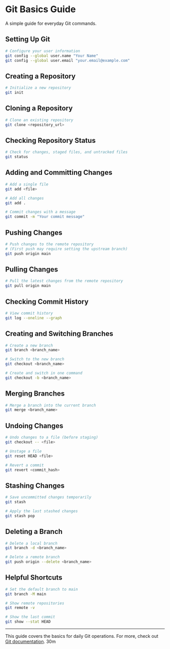 # Git Basics Guide

A simple guide for everyday Git commands.

## Setting Up Git
```sh
# Configure your user information
git config --global user.name "Your Name"
git config --global user.email "your.email@example.com"
```

## Creating a Repository
```sh
# Initialize a new repository
git init
```

## Cloning a Repository
```sh
# Clone an existing repository
git clone <repository_url>
```

## Checking Repository Status
```sh
# Check for changes, staged files, and untracked files
git status
```

## Adding and Committing Changes
```sh
# Add a single file
git add <file>

# Add all changes
git add .

# Commit changes with a message
git commit -m "Your commit message"
```

## Pushing Changes
```sh
# Push changes to the remote repository
# (First push may require setting the upstream branch)
git push origin main
```

## Pulling Changes
```sh
# Pull the latest changes from the remote repository
git pull origin main
```

## Checking Commit History
```sh
# View commit history
git log --oneline --graph
```

## Creating and Switching Branches
```sh
# Create a new branch
git branch <branch_name>

# Switch to the new branch
git checkout <branch_name>

# Create and switch in one command
git checkout -b <branch_name>
```

## Merging Branches
```sh
# Merge a branch into the current branch
git merge <branch_name>
```

## Undoing Changes
```sh
# Undo changes to a file (before staging)
git checkout -- <file>

# Unstage a file
git reset HEAD <file>

# Revert a commit
git revert <commit_hash>
```

## Stashing Changes
```sh
# Save uncommitted changes temporarily
git stash

# Apply the last stashed changes
git stash pop
```

## Deleting a Branch
```sh
# Delete a local branch
git branch -d <branch_name>

# Delete a remote branch
git push origin --delete <branch_name>
```

## Helpful Shortcuts
```sh
# Set the default branch to main
git branch -M main

# Show remote repositories
git remote -v

# Show the last commit
git show --stat HEAD
```

---
This guide covers the basics for daily Git operations. For more, check out [Git documentation](https://git-scm.com/doc).
30m

